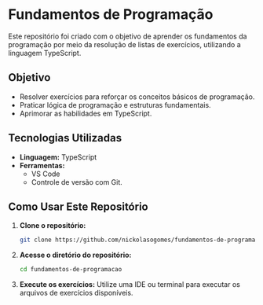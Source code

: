 # Fundamentos de Programação

Este repositório foi criado com o objetivo de aprender os fundamentos da programação por meio da resolução de listas de exercícios, utilizando a linguagem TypeScript.

## Objetivo

- Resolver exercícios para reforçar os conceitos básicos de programação.
- Praticar lógica de programação e estruturas fundamentais.
- Aprimorar as habilidades em TypeScript.

## Tecnologias Utilizadas

- **Linguagem:** TypeScript
- **Ferramentas:**
  - VS Code
  - Controle de versão com Git.

## Como Usar Este Repositório

1. **Clone o repositório:**
   ```bash
   git clone https://github.com/nickolasogomes/fundamentos-de-programacao.git
   ```

2. **Acesse o diretório do repositório:**
   ```bash
   cd fundamentos-de-programacao
   ```

3. **Execute os exercícios:**
   Utilize uma IDE ou terminal para executar os arquivos de exercícios disponíveis.

